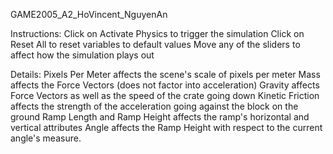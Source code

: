 GAME2005_A2_HoVincent_NguyenAn

Instructions:
Click on Activate Physics to trigger the simulation
Click on Reset All to reset variables to default values
Move any of the sliders to affect how the simulation plays out

Details:
Pixels Per Meter affects the scene's scale of pixels per meter
Mass affects the Force Vectors (does not factor into acceleration)
Gravity affects Force Vectors as well as the speed of the crate going down
Kinetic Friction affects the strength of the acceleration going against the block on the ground
Ramp Length and Ramp Height affects the ramp's horizontal and vertical attributes
Angle affects the Ramp Height with respect to the current angle's measure.
